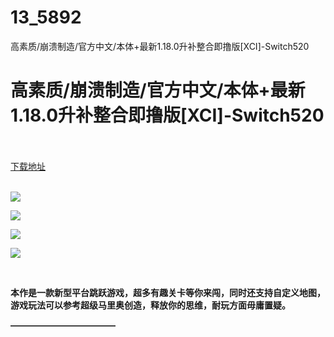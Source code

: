 # 13_5892
高素质/崩溃制造/官方中文/本体+最新1.18.0升补整合即撸版[XCI]-Switch520
# 高素质/崩溃制造/官方中文/本体+最新1.18.0升补整合即撸版[XCI]-Switch520
 <br/></br>
[下载地址](https://www.switch520.cc/article/5892 "下载地址")
<br/></br>

<p><img src="https://www.switch520.cc/muke_img/upload_art_editor_20201231-1_8b2fd31ba84ed6ab0c8010ca418a38fe.jpg"></p>
<p><img src="https://www.switch520.cc/muke_img/upload_art_editor_20201231-1_4709fb5a381f736fdd63d2811c161a23.jpg"></p>
<p><img src="https://www.switch520.cc/muke_img/upload_art_editor_20201231-1_46f354d59cc8ff325b231ec517b6fdb1.jpg"></p>
<p><img src="https://www.switch520.cc/muke_img/upload_art_editor_20201231-1_593e200492ca0f1d3af503b404af8aa2.jpg"></p>
<p>&nbsp;</p>
<p><strong>本作是一款新型平台跳跃游戏，超多有趣关卡等你来闯，同时还支持自定义地图，游戏玩法可以参考超级马里奥创造，释放你的思维，耐玩方面毋庸置疑。</strong></p>
<p><strong>————————————</strong></p>
